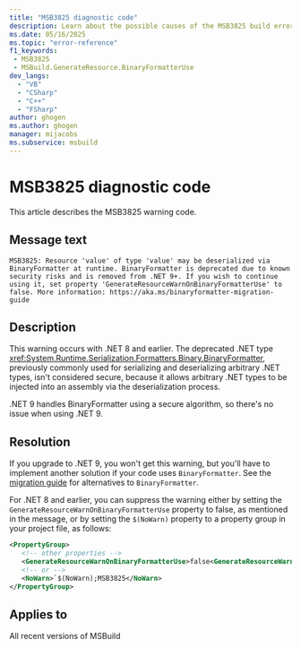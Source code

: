 ```yaml
---
title: "MSB3825 diagnostic code"
description: Learn about the possible causes of the MSB3825 build error, and get troubleshooting tips.
ms.date: 05/16/2025
ms.topic: "error-reference"
f1_keywords:
 - MSB3825
 - MSBuild.GenerateResource.BinaryFormatterUse
dev_langs:
  - "VB"
  - "CSharp"
  - "C++"
  - "FSharp"
author: ghogen
ms.author: ghogen
manager: mijacobs
ms.subservice: msbuild
---
```


# MSB3825 diagnostic code

<!-- :::ErrorDefinitionDescription::: -->
<!-- :::editable-content name="introDescription"::: -->
This article describes the MSB3825 warning code.
<!-- :::editable-content-end::: -->

## Message text

<!-- :::editable-content name="messageText"::: -->
`MSB3825: Resource 'value' of type 'value' may be deserialized via BinaryFormatter at runtime. BinaryFormatter is deprecated due to known security risks and is removed from .NET 9+. If you wish to continue using it, set property 'GenerateResourceWarnOnBinaryFormatterUse' to false.
           More information: https://aka.ms/binaryformatter-migration-guide`
<!-- :::editable-content-end::: -->
<!-- MSB3825: Resource "{0}" of type "{1}" may be deserialized via BinaryFormatter at runtime. BinaryFormatter is deprecated due to known security risks and is removed from .NET 9+. If you wish to continue using it, set property "GenerateResourceWarnOnBinaryFormatterUse" to false.
           More information: https://aka.ms/binaryformatter-migration-guide -->

<!-- :::editable-content name="postOutputDescription"::: -->
<!--
{StrBegin="MSB3825: "}
-->
## Description

This warning occurs with .NET 8 and earlier. The deprecated .NET type <xref:System.Runtime.Serialization.Formatters.Binary.BinaryFormatter>, previously commonly used for serializing and deserializing arbitrary .NET types, isn't considered secure, because it allows arbitrary .NET types to be injected into an assembly via the deserialization process.

.NET 9 handles BinaryFormatter using a secure algorithm, so there's no issue when using .NET 9.

## Resolution

If you upgrade to .NET 9, you won't get this warning, but you'll have to implement another solution if your code uses `BinaryFormatter`. See the [migration guide](https://aka.ms/binaryformatter-migration-guide) for alternatives to `BinaryFormatter`.

For .NET 8 and earlier, you can suppress the warning either by setting the `GenerateResourceWarnOnBinaryFormatterUse` property to false, as mentioned in the message, or by setting the `$(NoWarn)` property to a property group in your project file, as follows:

```xml
<PropertyGroup>
   <!-- other properties -->
   <GenerateResourceWarnOnBinaryFormatterUse>false<GenerateResourceWarnOnBinaryFormatterUse>
   <!-- or -->
   <NoWarn>`$(NoWarn);MSB3825</NoWarn>
</PropertyGroup>
```

<!-- :::editable-content-end::: -->
<!-- :::ErrorDefinitionDescription-end::: -->

## Applies to

All recent versions of MSBuild
